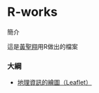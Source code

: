 # R-works

簡介

這是[黃聖翔](https://www.facebook.com/profile.php?id=100001348802783)用R做出的檔案

### 大綱


- [地理資訊的繪圖（Leaflet）](https://yaojenkuo.github.io/r_programming/ch13)


